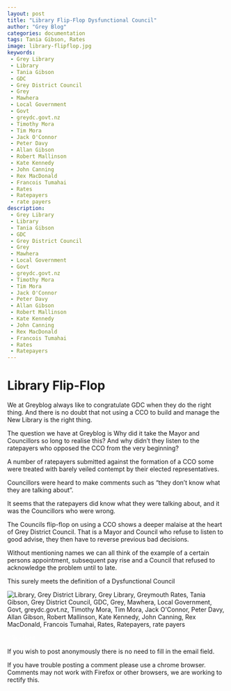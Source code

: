 ```yaml
---
layout: post
title: "Library Flip-Flop Dysfunctional Council"
author: "Grey Blog"
categories: documentation
tags: Tania Gibson, Rates
image: library-flipflop.jpg
keywords:
 - Grey Library
 - Library
 - Tania Gibson
 - GDC
 - Grey District Council
 - Grey
 - Mawhera
 - Local Government
 - Govt
 - greydc.govt.nz
 - Timothy Mora
 - Tim Mora
 - Jack O'Connor
 - Peter Davy
 - Allan Gibson
 - Robert Mallinson
 - Kate Kennedy
 - John Canning
 - Rex MacDonald
 - Francois Tumahai
 - Rates
 - Ratepayers
 - rate payers
description:
 - Grey Library
 - Library
 - Tania Gibson
 - GDC
 - Grey District Council
 - Grey
 - Mawhera
 - Local Government
 - Govt
 - greydc.govt.nz
 - Timothy Mora
 - Tim Mora
 - Jack O'Connor
 - Peter Davy
 - Allan Gibson
 - Robert Mallinson
 - Kate Kennedy
 - John Canning
 - Rex MacDonald
 - Francois Tumahai
 - Rates
 - Ratepayers
---
```


# Library Flip-Flop

We at Greyblog always like to congratulate GDC when they do the right thing. And there is no doubt that not using a CCO to build and manage the New Library is the right thing.

The question we have at Greyblog is Why did it take the Mayor and Councillors so long to realise this? And why didn’t they listen to the ratepayers who opposed the CCO from the very beginning?

A number of ratepayers submitted against the formation of a CCO some were treated with barely veiled contempt by their elected representatives.

Councillors were heard to make comments such as “they don’t know what they are talking about”. 

It seems that the ratepayers did know what they were talking about, and it was the Councillors who were wrong.

The Councils flip-flop on using a CCO shows a deeper malaise at the heart of Grey District Council. That is a Mayor and Council who refuse to listen to good advise, they then have to reverse previous bad decisions. 

Without mentioning names we can all think of the example of a certain persons appointment, subsequent pay rise and a Council that refused to acknowledge the problem until to late.

This surely meets the definition of a Dysfunctional Council

<img class="img-fluid" src="https://greyblog.github.io/assets/img/flipflop.jpg" alt="Library, Grey District Library, Grey Library, Greymouth Rates, Tania Gibson, Grey District Council, GDC, Grey, Mawhera, Local Government, Govt, greydc.govt.nz, Timothy Mora, Tim Mora, Jack O'Connor, Peter Davy, Allan Gibson, Robert Mallinson, Kate Kennedy, John Canning, Rex MacDonald, Francois Tumahai, Rates, Ratepayers, rate payers">

<span style="color:white">```js client</span>
<script>
let idcomments_acct = 'acde56cb65621d24ca6ced562bac6083';
let idcomments_post_id = 'https://greyblog.github.io/library-flip-flop.html';
let idcomments_post_url = 'https://greyblog.github.io/library-flip-flop.html'; 
</script>

<script type='text/javascript' src='https://www.intensedebate.com/js/genericCommentWrapperV2.js'></script>
<script type="text/javascript" src="https://www.intensedebate.com/js/genericLinkWrapperV2.js"></script>

If you wish to post anonymously there is no need to fill in the email field.

If you have trouble posting a comment please use a chrome browser. Comments may not work with Firefox or other browsers, we are working to rectify this.
